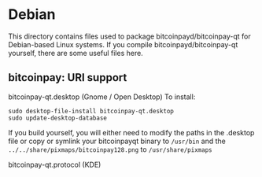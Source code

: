 
Debian
====================
This directory contains files used to package bitcoinpayd/bitcoinpay-qt
for Debian-based Linux systems. If you compile bitcoinpayd/bitcoinpay-qt yourself, there are some useful files here.

## bitcoinpay: URI support ##


bitcoinpay-qt.desktop  (Gnome / Open Desktop)
To install:

	sudo desktop-file-install bitcoinpay-qt.desktop
	sudo update-desktop-database

If you build yourself, you will either need to modify the paths in
the .desktop file or copy or symlink your bitcoinpayqt binary to `/usr/bin`
and the `../../share/pixmaps/bitcoinpay128.png` to `/usr/share/pixmaps`

bitcoinpay-qt.protocol (KDE)

